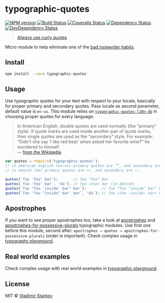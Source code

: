 # typographic-quotes

[![NPM version][npm-image]][npm-url]
[![Build Status][travis-image]][travis-url]
[![Coveralls Status][coveralls-image]][coveralls-url]
[![Dependency Status][depstat-image]][depstat-url]
[![DevDependency Status][depstat-dev-image]][depstat-dev-url]

> [Always use curly quotes][rtfm]

Micro module to help eliminate one of the [bad typewriter habits][habits].


## Install

```sh
npm install --save typographic-quotes
```


## Usage

Use typographic quotes for your text with respect to your locale, basically for
proper primary and secondary quotes. Pass locale as second parameter, default
value is `en-us`. This module relies on [`typographic-quotes-l10n-db`][quotesDB] in choosing proper
quotes for every language.


> In American English, double quotes are used normally (the “primary” style).
> If quote marks are used inside another pair of quote marks, then single quotes
> are used as the “secondary” style. For example: “Didn't she say ‘I like red
> best’ when asked her favorite wine?” he wondered to himself.  
— [from the Wikipedia](http://en.wikipedia.org/wiki/Quotation_mark)

```js
var quotes = require('typographic-quotes');
// in american english (en-us) primary quotes are “”, and secondary are ‘’.
// in danish (da) primary quotes are »«, and secondary are ›‹.

quotes(`foo 'foo' bar`);       // foo “foo” bar
quotes(`foo 'foo' bar`, 'da'); // foo »foo« bar (in danish)
quotes(`foo "foo 'inside' bar" bar`);       // foo “foo ‘inside’ bar” bar
quotes(`foo 'foo "inside" bar' bar`, 'da'); // foo »foo ›inside‹ bar« bar (in danish)
```

[quotesDB]: https://www.npmjs.com/package/typographic-quotes-l10n-db


## Apostrophes

If you want to see proper apostrophes too, take a look at [apostrophes][typographic-apostrophes] and [apostrophes-for-possessive-plurals][typographic-apostrophes-for-possessive-plurals] typographic modules. Use first one before this module, second after: `apostrophes → quotes → apostrophes-for-possessive-plurals` (order is important). Check complex usage in [typography playground][playground].

[typographic-apostrophes]: https://www.npmjs.com/package/typographic-apostrophes
[typographic-apostrophes-for-possessive-plurals]: https://www.npmjs.com/package/typographic-apostrophes-for-possessive-plurals
[playground]: https://github.com/matmuchrapna/typographic-playground


## Real world examples

Check complex usage with real world examples in [typographic playground][playground].

[playground]: https://github.com/matmuchrapna/typographic-playground


## License

MIT © [Vladimir Starkov](http://vstarkov.com/)

[rtfm]: http://practicaltypography.com/straight-and-curly-quotes.html
[habits]: http://practicaltypography.com/typewriter-habits.html

[npm-url]: https://npmjs.org/package/typographic-quotes
[npm-image]: http://img.shields.io/npm/v/typographic-quotes.svg

[travis-url]: https://travis-ci.org/matmuchrapna/typographic-quotes
[travis-image]: http://img.shields.io/travis/matmuchrapna/typographic-quotes.svg

[coveralls-url]: https://coveralls.io/r/matmuchrapna/typographic-quotes
[coveralls-image]: http://img.shields.io/coveralls/matmuchrapna/typographic-quotes.svg

[depstat-url]: https://david-dm.org/matmuchrapna/typographic-quotes
[depstat-image]: https://david-dm.org/matmuchrapna/typographic-quotes.svg

[depstat-dev-url]: https://david-dm.org/matmuchrapna/typographic-quotes
[depstat-dev-image]: https://david-dm.org/matmuchrapna/typographic-quotes/dev-status.svg
